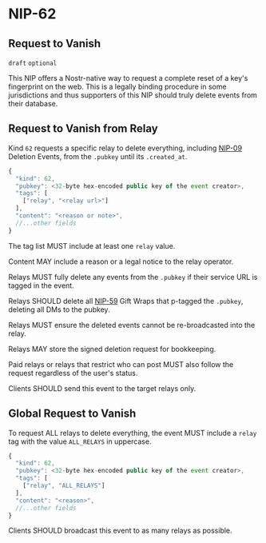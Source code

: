 NIP-62
======

Request to Vanish
-----------------

`draft` `optional`

This NIP offers a Nostr-native way to request a complete reset of a key's fingerprint on the web. This is a legally binding procedure in some jurisdictions and thus supporters of this NIP should truly delete events from their database. 

## Request to Vanish from Relay

Kind `62` requests a specific relay to delete everything, including [NIP-09](09.md) Deletion Events, from the `.pubkey` until its `.created_at`. 

```js
{
  "kind": 62,
  "pubkey": <32-byte hex-encoded public key of the event creator>,
  "tags": [
    ["relay", "<relay url>"]
  ],
  "content": "<reason or note>",
  //...other fields
}
```

The tag list MUST include at least one `relay` value. 

Content MAY include a reason or a legal notice to the relay operator. 

Relays MUST fully delete any events from the `.pubkey` if their service URL is tagged in the event. 

Relays SHOULD delete all [NIP-59](59.md) Gift Wraps that p-tagged the `.pubkey`, deleting all DMs to the pubkey.

Relays MUST ensure the deleted events cannot be re-broadcasted into the relay. 

Relays MAY store the signed deletion request for bookkeeping.

Paid relays or relays that restrict who can post MUST also follow the request regardless of the user's status. 

Clients SHOULD send this event to the target relays only. 

## Global Request to Vanish

To request ALL relays to delete everything, the event MUST include a `relay` tag with the value `ALL_RELAYS` in uppercase. 

```js
{
  "kind": 62,
  "pubkey": <32-byte hex-encoded public key of the event creator>,
  "tags": [
    ["relay", "ALL_RELAYS"]
  ],
  "content": "<reason>",
  //...other fields
}
```

Clients SHOULD broadcast this event to as many relays as possible. 